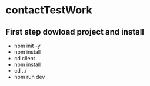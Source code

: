 # contactTestWork
## First step dowload project and install
- npm init -y
- npm install
- cd client
- npm install 
- cd ../
- npm run dev
